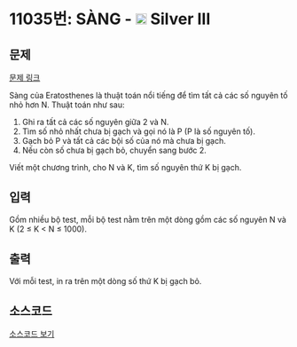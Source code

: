 # 11035번: SÀNG - <img src="https://static.solved.ac/tier_small/8.svg" style="height:20px" /> Silver III

<!-- performance -->

<!-- 문제 제출 후 깃허브에 푸시를 했을 때 제출한 코드의 성능이 입력될 공간입니다.-->

<!-- end -->

## 문제

[문제 링크](https://boj.kr/11035)


<p>Sàng của Eratosthenes là thuật toán nổi tiếng để tìm tất cả các số nguyên tố nhỏ hơn N. Thuật toán như sau:&nbsp;</p>

<ol>
<li>Ghi ra tất cả các số nguyên giữa 2 và N.&nbsp;</li>
<li>Tìm số nhỏ nhất chưa bị gạch và gọi nó là P (P là số nguyên tố).&nbsp;</li>
<li>Gạch bỏ P và tất cả các bội số của nó mà chưa bị gạch.&nbsp;</li>
<li>Nếu còn số chưa bị gạch bỏ, chuyển sang bước 2.&nbsp;</li>
</ol>

<p>Viết một chương trình, cho N và K, tìm số nguyên thứ K bị gạch.</p>



## 입력


<p>Gồm nhiều bộ test, mỗi bộ test nằm trên một dòng gồm các số nguyên N và K (2 ≤ K &lt; N ≤ 1000).&nbsp;</p>



## 출력


<p>Với mỗi test, in ra trên một dòng số thứ K bị gạch bỏ.</p>



## 소스코드

[소스코드 보기](SÀNG.cpp)